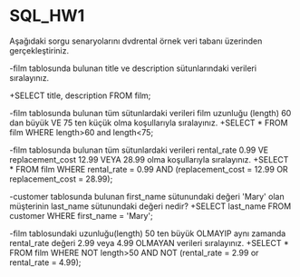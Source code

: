 # SQL_HW1

Aşağıdaki sorgu senaryolarını dvdrental örnek veri tabanı üzerinden gerçekleştiriniz.

-film tablosunda bulunan title ve description sütunlarındaki verileri sıralayınız.

+SELECT title, description FROM film;

-film tablosunda bulunan tüm sütunlardaki verileri film uzunluğu (length) 60 dan büyük VE 75 ten küçük olma koşullarıyla sıralayınız.
+SELECT * FROM film
WHERE length>60 and length<75;

-film tablosunda bulunan tüm sütunlardaki verileri rental_rate 0.99 VE replacement_cost 12.99 VEYA 28.99 olma koşullarıyla sıralayınız.
+SELECT * FROM film
WHERE rental_rate = 0.99 AND (replacement_cost = 12.99 OR replacement_cost = 28.99);

-customer tablosunda bulunan first_name sütunundaki değeri 'Mary' olan müşterinin last_name sütunundaki değeri nedir?
+SELECT last_name FROM customer
WHERE first_name = 'Mary';

-film tablosundaki uzunluğu(length) 50 ten büyük OLMAYIP aynı zamanda rental_rate değeri 2.99 veya 4.99 OLMAYAN verileri sıralayınız.
+SELECT * FROM film
WHERE NOT length>50 AND NOT (rental_rate = 2.99 or rental_rate = 4.99);

